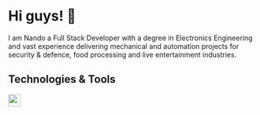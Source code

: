 # Hi guys! 👋

I am Nando a Full Stack Developer with a degree in Electronics Engineering and vast experience delivering mechanical and automation projects for security & defence, food processing and live entertainment industries.

## Technologies & Tools

<img src="https://img.shields.io/badge/JavaScript-222d2d?logo=javascript&logoColor=F7DF1E&logoWidth=20&style=plastic" height="25"/>

<!--
**Nando-C/Nando-C** is a ✨ _special_ ✨ repository because its `README.md` (this file) appears on your GitHub profile.

Here are some ideas to get you started:

- 🔭 I’m currently working on ...
- 🌱 I’m currently learning ...
- 👯 I’m looking to collaborate on ...
- 🤔 I’m looking for help with ...
- 💬 Ask me about ...
- 📫 How to reach me: ...
- 😄 Pronouns: ...
- ⚡ Fun fact: ...
-->

